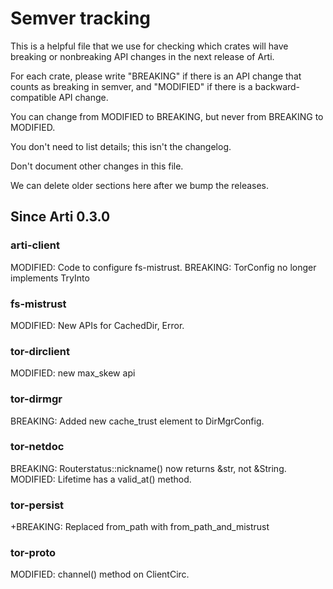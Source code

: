 # Semver tracking

This is a helpful file that we use for checking which crates will have
breaking or nonbreaking API changes in the next release of Arti.

For each crate, please write "BREAKING" if there is an API change that counts
as breaking in semver, and "MODIFIED" if there is a backward-compatible API
change.

You can change from MODIFIED to BREAKING, but never from BREAKING to
MODIFIED.

You don't need to list details; this isn't the changelog.

Don't document other changes in this file.

We can delete older sections here after we bump the releases.

## Since Arti 0.3.0

### arti-client

MODIFIED: Code to configure fs-mistrust.
BREAKING: TorConfig no longer implements TryInto<DirMgrConfig>

### fs-mistrust

MODIFIED: New APIs for CachedDir, Error.

### tor-dirclient

MODIFIED: new max_skew api

### tor-dirmgr

BREAKING: Added new cache_trust element to DirMgrConfig.

### tor-netdoc

BREAKING: Routerstatus::nickname() now returns &str, not &String.
MODIFIED: Lifetime has a valid_at() method.

### tor-persist

+BREAKING: Replaced from_path with from_path_and_mistrust

### tor-proto

MODIFIED: channel() method on ClientCirc.
